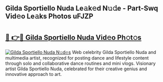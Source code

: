 ## Gilda Sportiello Nuda Le𝚊k𝚎d N𝚞𝚍e - Part-Swq Vid𝚎o Le𝚊ks Photos uFJZP

# <h2><a href="http://fbddor.evod.top/?m=Gilda+Sportiello+Nuda">🔗 👉🔴 Gilda Sportiello Nuda Vid𝚎o Ph𝚘t𝚘s</a></h2>

[![Gilda Sportiello Nuda N𝚞d𝚎s](https://i.imgur.com/8V9OHl7.gif)](http://fbddor.evod.top/?m=Gilda+Sportiello+Nuda)
Web celebrity Gilda Sportiello Nuda and multimedia artist, recognized for posting dance and lifestyle content through solo and collaborative dance routines and mini vlogs. Visionary artist Gilda Sportiello Nuda, celebrated for their creative genius and innovative approach to art. 
